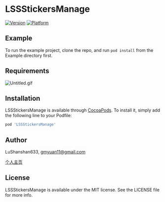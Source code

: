 # LSSStickersManage

[![Version](https://img.shields.io/cocoapods/v/LSSStickersManage.svg?style=flat)](https://cocoapods.org/pods/LSSStickersManage)
[![Platform](https://img.shields.io/cocoapods/p/LSSStickersManage.svg?style=flat)](https://cocoapods.org/pods/LSSStickersManage)

## Example
To run the example project, clone the repo, and run `pod install` from the Example directory first.

## Requirements
![Untitled.gif](https://upload-images.jianshu.io/upload_images/595860-2718636ebff76ba4.gif?imageMogr2/auto-orient/strip)

## Installation

LSSStickersManage is available through [CocoaPods](https://cocoapods.org). To install
it, simply add the following line to your Podfile:

```ruby
pod 'LSSStickersManage'
```

## Author

LuShanshan633, gmyuan11@gmail.com


[个人主页](https://juejin.im/user/3386151544563576)

## License

LSSStickersManage is available under the MIT license. See the LICENSE file for more info.
